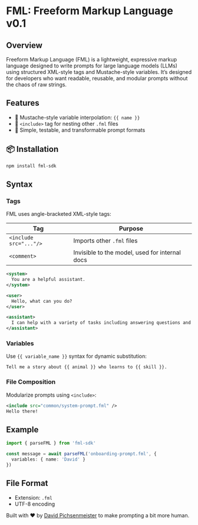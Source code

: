 # FML: Freeform Markup Language v0.1

## Overview
Freeform Markup Language (FML) is a lightweight, expressive markup language designed to write prompts for large language models (LLMs) using structured XML-style tags and Mustache-style variables. It’s designed for developers who want readable, reusable, and modular prompts without the chaos of raw strings.

## Features

- 🧩 Mustache-style variable interpolation: `{{ name }}`
- 🔁 `<include>` tag for nesting other `.fml` files
- 🧪 Simple, testable, and transformable prompt formats

## 📦 Installation

```bash
npm install fml-sdk
```

## Syntax

### Tags
FML uses angle-bracketed XML-style tags:

| Tag | Purpose |
| -- | -- |
| `<include src="..."/>` | Imports other `.fml` files |
| `<comment>` | Invisible to the model, used for internal docs |

```xml
<system>
  You are a helpful assistant.
</system>

<user>
  Hello, what can you do?
</user>

<assistant>
  I can help with a variety of tasks including answering questions and writing code.
</assistant>
```

### Variables
Use `{{ variable_name }}` syntax for dynamic substitution:

```
Tell me a story about {{ animal }} who learns to {{ skill }}.
```

###  File Composition
Modularize prompts using `<include>`:

```xml
<include src="common/system-prompt.fml" />
Hello there!
```

## Example

```ts
import { parseFML } from 'fml-sdk'

const message = await parseFML('onboarding-prompt.fml', {
  variables: { name: 'David' }
})
```

## File Format

- Extension: `.fml`
- UTF-8 encoding


Built with ❤️ by [David Pichsenmeister](https://pichsenmeister.com) to make prompting a bit more human.



